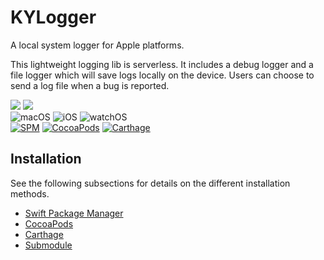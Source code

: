 # KYLogger

A local system logger for Apple platforms.

This lightweight logging lib is serverless. It includes a debug logger and a file logger which will save logs locally on the device. Users can choose to send a log file when a bug is reported.

[![](https://img.shields.io/endpoint?url=https%3A%2F%2Fswiftpackageindex.com%2Fapi%2Fpackages%2FKjuly%2FKYLogger%2Fbadge%3Ftype%3Dswift-versions)](https://swiftpackageindex.com/Kjuly/KYLogger)
[![](https://img.shields.io/endpoint?url=https%3A%2F%2Fswiftpackageindex.com%2Fapi%2Fpackages%2FKjuly%2FKYLogger%2Fbadge%3Ftype%3Dplatforms)](https://swiftpackageindex.com/Kjuly/KYLogger)  
![macOS][macOS-Badge] ![iOS][iOS-Badge] ![watchOS][watchOS-Badge]  
[![SPM][SPM-Badge]][SPM-Link] [![CocoaPods][CocoaPods-Badge]][CocoaPods-Link] [![Carthage][Carthage-Badge]][Carthage-Link]

[macOS-Badge]: https://img.shields.io/badge/macOS-13.0%2B-blue?labelColor=00367A&color=3081D0
[iOS-Badge]: https://img.shields.io/badge/iOS-15.5%2B-blue?labelColor=00367A&color=3081D0
[watchOS-Badge]: https://img.shields.io/badge/watchOS-6.0%2B-blue?labelColor=00367A&color=3081D0

[SPM-Badge]: https://img.shields.io/github/v/tag/Kjuly/KYLogger?label=SPM&labelColor=2F4858&color=A8DF8E
[SPM-Link]: https://swiftpackageindex.com/Kjuly/KYLogger
[CocoaPods-Badge]: https://img.shields.io/cocoapods/v/KYLogger?label=CocoaPods&labelColor=2F4858&color=A8DF8E
[CocoaPods-Link]: https://cocoapods.org/pods/KYLogger
[Carthage-Badge]: https://img.shields.io/github/v/tag/Kjuly/KYLogger?label=Carthage&labelColor=2F4858&color=A8DF8E
[Carthage-Link]: https://swiftpackageindex.com/Kjuly/KYLogger

## Installation

See the following subsections for details on the different installation methods.

- [Swift Package Manager](INSTALLATION.md#swift-package-manager)
- [CocoaPods](INSTALLATION.md#cocoaPods)
- [Carthage](INSTALLATION.md#carthage)
- [Submodule](INSTALLATION.md#submodule)

